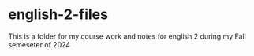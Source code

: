 # english-2-files
This is a folder for my course work and notes for english 2 during my Fall semeseter of 2024
